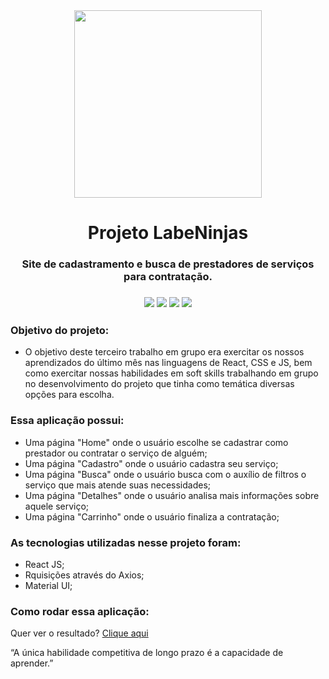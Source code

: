 <div align="center"><img src="https://i.postimg.cc/YC8JDN1K/labeninjas2-removebg-preview.png" height=300px/></div>
<h1 align="center">Projeto LabeNinjas</h1>
<h3 align="center">Site de cadastramento e busca de prestadores de serviços para contratação.<h3>
<div align="center"><img src="https://img.shields.io/badge/-processo%20de%20aprendizagem-yellow"> <img src="https://img.shields.io/badge/-React-9cf"> <img src="https://img.shields.io/badge/-CSS-blue"> <img src="https://img.shields.io/badge/-JS-yellow"></div>


### Objetivo do projeto:
+ O objetivo deste terceiro trabalho em grupo era exercitar os nossos aprendizados do último mês nas linguagens de React, CSS e JS, bem como exercitar nossas habilidades em soft skills trabalhando em grupo no desenvolvimento do projeto que tinha como temática diversas opções para escolha.
  
 
### Essa aplicação possui:
+ Uma página "Home" onde o usuário escolhe se cadastrar como prestador ou contratar o serviço de alguém;
+ Uma página "Cadastro" onde o usuário cadastra seu serviço;
+ Uma página "Busca" onde o usuário busca com o auxílio de filtros o serviço que mais atende suas necessidades;
+ Uma página "Detalhes" onde o usuário analisa mais informações sobre aquele serviço; 
+ Uma página "Carrinho" onde o usuário finaliza a contratação; 

  
### As tecnologias utilizadas nesse projeto foram:
+ React JS;
+ Rquisições através do Axios;  
+ Material UI;

  
### Como rodar essa aplicação:
Quer ver o resultado? <a href="https://crowded-earth.surge.sh/" target="_blank">Clique aqui</a>

  
<p>“A única habilidade competitiva de longo prazo é a capacidade de aprender.”</p>


